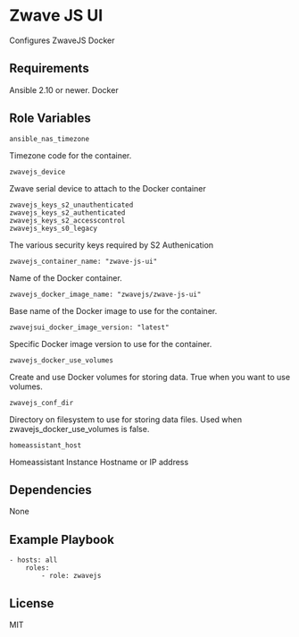 # Zwave JS UI

Configures ZwaveJS Docker

## Requirements

Ansible 2.10 or newer.
Docker

## Role Variables

    ansible_nas_timezone

Timezone code for the container.

    zwavejs_device

Zwave serial device to attach to the Docker container

    zwavejs_keys_s2_unauthenticated
    zwavejs_keys_s2_authenticated
    zwavejs_keys_s2_accesscontrol
    zwavejs_keys_s0_legacy

The various security keys required by S2 Authenication

    zwavejs_container_name: "zwave-js-ui"

Name of the Docker container.

    zwavejs_docker_image_name: "zwavejs/zwave-js-ui"

Base name of the Docker image to use for the container.

    zwavejsui_docker_image_version: "latest"

Specific Docker image version to use for the container.

    zwavejs_docker_use_volumes

Create and use Docker volumes for storing data. True when you want to use volumes.

    zwavejs_conf_dir

 Directory on filesystem to use for storing data files. Used when zwavejs_docker_use_volumes is false.

    homeassistant_host

Homeassistant Instance Hostname or IP address

## Dependencies

None

## Example Playbook

    - hosts: all
        roles:
            - role: zwavejs

## License

MIT
